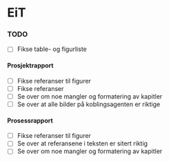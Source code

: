 EiT
===

### TODO

* [ ] Fikse table- og figurliste

#### Prosjektrapport

* [ ] Fikse referanser til figurer
* [ ] Fikse referanser
* [ ] Se over om noe mangler og formatering av kapitler
* [ ] Se over at alle bilder på koblingsagenten er riktige

#### Prosessrapport

* [ ] Fikse referanser til figurer
* [ ] Se over at referansene i teksten er sitert riktig
* [ ] Se over om noe mangler og formatering av kapitler
